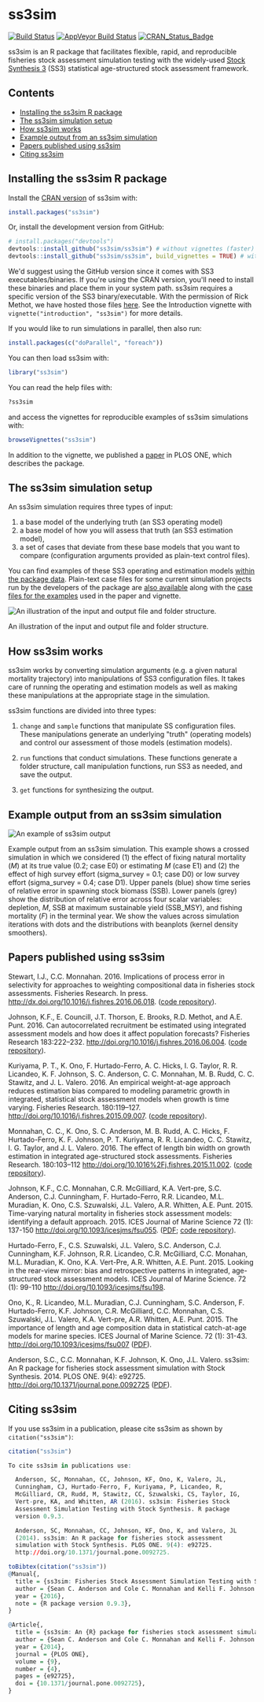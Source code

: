 <!-- README.md is generated from README.Rmd. Please edit that file -->
ss3sim
======

[![Build Status](https://travis-ci.org/ss3sim/ss3sim.png?branch=master)](https://travis-ci.org/ss3sim/ss3sim) [![AppVeyor Build Status](https://ci.appveyor.com/api/projects/status/github/ss3sim/ss3sim?branch=master&svg=true)](https://ci.appveyor.com/project/ss3sim/ss3sim) [![CRAN\_Status\_Badge](http://www.r-pkg.org/badges/version/ss3sim)](https://cran.r-project.org/package=ss3sim)

ss3sim is an R package that facilitates flexible, rapid, and reproducible fisheries stock assessment simulation testing with the widely-used [Stock Synthesis 3](https://vlab.ncep.noaa.gov/web/stock-synthesis) (SS3) statistical age-structured stock assessment framework.

Contents
--------

-   [Installing the ss3sim R package](#installing-the-ss3sim-r-package)
-   [The ss3sim simulation setup](#the-ss3sim-simulation-setup)
-   [How ss3sim works](#how-ss3sim-works)
-   [Example output from an ss3sim simulation](#example-output-from-an-ss3sim-simulation)
-   [Papers published using ss3sim](#papers-published-using-ss3sim)
-   [Citing ss3sim](#citing-ss3sim)

<!-- end toc -->
Installing the ss3sim R package
-------------------------------

Install the [CRAN version](https://cran.r-project.org/package=ss3sim) of ss3sim with:

``` r
install.packages("ss3sim")
```

Or, install the development version from GitHub:

``` r
# install.packages("devtools")
devtools::install_github("ss3sim/ss3sim") # without vignettes (faster)
devtools::install_github("ss3sim/ss3sim", build_vignettes = TRUE) # with vignettes
```

We'd suggest using the GitHub version since it comes with SS3 executables/binaries. If you're using the CRAN version, you'll need to install these binaries and place them in your system path. ss3sim requires a specific version of the SS3 binary/executable. With the permission of Rick Methot, we have hosted those files [here](https://github.com/ss3sim/ss3sim/tree/master/inst/bin). See the Introduction vignette with `vignette("introduction", "ss3sim")` for more details.

If you would like to run simulations in parallel, then also run:

``` r
install.packages(c("doParallel", "foreach"))
```

You can then load ss3sim with:

``` r
library("ss3sim")
```

You can read the help files with:

``` r
?ss3sim
```

and access the vignettes for reproducible examples of ss3sim simulations with:

``` r
browseVignettes("ss3sim")
```

In addition to the vignette, we published a [paper](http://www.plosone.org/article/info%3Adoi%2F10.1371%2Fjournal.pone.0092725) in PLOS ONE, which describes the package.

The ss3sim simulation setup
---------------------------

An ss3sim simulation requires three types of input:

1.  a base model of the underlying truth (an SS3 operating model)
2.  a base model of how you will assess that truth (an SS3 estimation model),
3.  a set of cases that deviate from these base models that you want to compare (configuration arguments provided as plain-text control files).

You can find examples of these SS3 operating and estimation models [within the package data](https://github.com/seananderson/ss3sim/tree/master/inst/extdata/models). Plain-text case files for some current simulation projects run by the developers of the package are [also available](https://github.com/seananderson/ss3sim/tree/master/inst/extdata/cases) along with the [case files for the examples](https://github.com/seananderson/ss3sim/tree/master/inst/extdata/eg-cases) used in the paper and vignette.

![An illustration of the input and output file and folder structure.](https://raw.githubusercontent.com/ss3sim/ss3sim/f763cfb462a9e68db670155070cd554812a65160/man/figures/filestructure.png)

An illustration of the input and output file and folder structure.

How ss3sim works
----------------

ss3sim works by converting simulation arguments (e.g. a given natural mortality trajectory) into manipulations of SS3 configuration files. It takes care of running the operating and estimation models as well as making these manipulations at the appropriate stage in the simulation.

ss3sim functions are divided into three types:

1.  `change` and `sample` functions that manipulate SS configuration files. These manipulations generate an underlying "truth" (operating models) and control our assessment of those models (estimation models).

2.  `run` functions that conduct simulations. These functions generate a folder structure, call manipulation functions, run SS3 as needed, and save the output.

3.  `get` functions for synthesizing the output.

Example output from an ss3sim simulation
----------------------------------------

![An example of ss3sim output](https://raw.github.com/seananderson/ss3sim/master/inst/ms/fig2-20131109.png)

Example output from an ss3sim simulation. This example shows a crossed simulation in which we considered (1) the effect of fixing natural mortality (*M*) at its true value (0.2; case E0) or estimating *M* (case E1) and (2) the effect of high survey effort (sigma\_survey = 0.1; case D0) or low survey effort (sigma\_survey = 0.4; case D1). Upper panels (blue) show time series of relative error in spawning stock biomass (SSB). Lower panels (grey) show the distribution of relative error across four scalar variables: depletion, *M*, SSB at maximum sustainable yield (SSB\_MSY), and fishing mortality (*F*) in the terminal year. We show the values across simulation iterations with dots and the distributions with beanplots (kernel density smoothers).

Papers published using ss3sim
-----------------------------

Stewart, I.J., C.C. Monnahan. 2016. Implications of process error in selectivity for approaches to weighting compositional data in fisheries stock assessments. Fisheries Research. In press. <http://dx.doi.org/10.1016/j.fishres.2016.06.018>. ([code repository](https://github.com/ss3sim/procdata)).

Johnson, K.F., E. Councill, J.T. Thorson, E. Brooks, R.D. Methot, and A.E. Punt. 2016. Can autocorrelated recruitment be estimated using integrated assessment models and how does it affect population forecasts? Fisheries Research 183:222–232. <http://doi.org/10.1016/j.fishres.2016.06.004>. ([code repository](https://github.com/kellijohnson/AR-perf-testing)).

Kuriyama, P. T., K. Ono, F. Hurtado-Ferro, A. C. Hicks, I. G. Taylor, R. R. Licandeo, K. F. Johnson, S. C. Anderson, C. C. Monnahan, M. B. Rudd, C. C. Stawitz, and J. L. Valero. 2016. An empirical weight-at-age approach reduces estimation bias compared to modeling parametric growth in integrated, statistical stock assessment models when growth is time varying. Fisheries Research. 180:119–127. <http://doi.org/10.1016/j.fishres.2015.09.007>. ([code repository](https://github.com/ss3sim/Empirical)).

Monnahan, C. C., K. Ono, S. C. Anderson, M. B. Rudd, A. C. Hicks, F. Hurtado-Ferro, K. F. Johnson, P. T. Kuriyama, R. R. Licandeo, C. C. Stawitz, I. G. Taylor, and J. L. Valero. 2016. The effect of length bin width on growth estimation in integrated age-structured stock assessments. Fisheries Research. 180:103–112 <http://doi.org/10.1016%2Fj.fishres.2015.11.002>. ([code repository](https://github.com/ss3sim/binning)).

Johnson, K.F., C.C. Monnahan, C.R. McGilliard, K.A. Vert-pre, S.C. Anderson, C.J. Cunningham, F. Hurtado-Ferro, R.R. Licandeo, M.L. Muradian, K. Ono, C.S. Szuwalski, J.L. Valero, A.R. Whitten, A.E. Punt. 2015. Time-varying natural mortality in fisheries stock assessment models: identifying a default approach. 2015. ICES Journal of Marine Science 72 (1): 137-150 <http://doi.org/10.1093/icesjms/fsu055>. ([PDF](http://icesjms.oxfordjournals.org/content/early/2014/04/09/icesjms.fsu055.full.pdf?keytype=ref&ijkey=NEXmZIkz3289u3z); [code repository](https://github.com/ss3sim/natural-mortality "R code to recreate the simulation")).

Hurtado-Ferro, F., C.S. Szuwalski, J.L. Valero, S.C. Anderson, C.J. Cunningham, K.F. Johnson, R.R. Licandeo, C.R. McGilliard, C.C. Monahan, M.L. Muradian, K. Ono, K.A. Vert-Pre, A.R. Whitten, A.E. Punt. 2015. Looking in the rear-view mirror: bias and retrospective patterns in integrated, age-structured stock assessment models. ICES Journal of Marine Science. 72 (1): 99-110 <http://doi.org/10.1093/icesjms/fsu198>.

Ono, K., R. Licandeo, M.L. Muradian, C.J. Cunningham, S.C. Anderson, F. Hurtado-Ferro, K.F. Johnson, C.R. McGilliard, C.C. Monnahan, C.S. Szuwalski, J.L. Valero, K.A. Vert-pre, A.R. Whitten, A.E. Punt. 2015. The importance of length and age composition data in statistical catch-at-age models for marine species. ICES Journal of Marine Science. 72 (1): 31-43. <http://doi.org/10.1093/icesjms/fsu007> ([PDF](https://dl.dropboxusercontent.com/u/254940/papers/Ono_etal_2014_importance_of_length_and_age_composition_data.pdf)).

Anderson, S.C., C.C. Monnahan, K.F. Johnson, K. Ono, J.L. Valero. ss3sim: An R package for fisheries stock assessment simulation with Stock Synthesis. 2014. PLOS ONE. 9(4): e92725. <http://doi.org/10.1371/journal.pone.0092725> ([PDF](http://www.plosone.org/article/fetchObject.action?uri=info%3Adoi%2F10.1371%2Fjournal.pone.0092725&representation=PDF)).

Citing ss3sim
-------------

If you use ss3sim in a publication, please cite ss3sim as shown by `citation("ss3sim")`:

``` r
citation("ss3sim")

To cite ss3sim in publications use:

  Anderson, SC, Monnahan, CC, Johnson, KF, Ono, K, Valero, JL,
  Cunningham, CJ, Hurtado-Ferro, F, Kuriyama, P, Licandeo, R,
  McGilliard, CR, Rudd, M, Stawitz, CC, Szuwalski, CS, Taylor, IG,
  Vert-pre, KA, and Whitten, AR (2016). ss3sim: Fisheries Stock
  Assessment Simulation Testing with Stock Synthesis. R package
  version 0.9.3.

  Anderson, SC, Monnahan, CC, Johnson, KF, Ono, K, and Valero, JL
  (2014). ss3sim: An R package for fisheries stock assessment
  simulation with Stock Synthesis. PLOS ONE. 9(4): e92725.
  http://doi.org/10.1371/journal.pone.0092725.

toBibtex(citation("ss3sim"))
@Manual{,
  title = {ss3sim: Fisheries Stock Assessment Simulation Testing with Stock Synthesis},
  author = {Sean C. Anderson and Cole C. Monnahan and Kelli F. Johnson and Kotaro Ono and Juan L. Valero and Curry J. Cunningham and Felipe Hurtado-Ferro and Peter Kuriyama and Roberto Licandeo and Carey R. McGilliard and Merrill Rudd and Christine C. Stawitz and Cody S. Szuwalski and Ian G. Taylor and Katyana A. Vert-pre and Athol R. Whitten},
  year = {2016},
  note = {R package version 0.9.3},
}

@Article{,
  title = {ss3sim: An {R} package for fisheries stock assessment simulation with {Stock Synthesis}},
  author = {Sean C. Anderson and Cole C. Monnahan and Kelli F. Johnson and Kotaro Ono and Juan L. Valero},
  year = {2014},
  journal = {PLOS ONE},
  volume = {9},
  number = {4},
  pages = {e92725},
  doi = {10.1371/journal.pone.0092725},
}
```
